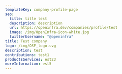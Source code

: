 ```yaml
---
templateKey: company-profile-page
seo:
  title: title test
  description: description
  url: https://openinfra.dev/companies/profile/test
  image: /img/OpenInfra-icon-white.jpg
  twitterUsername: "@openinfra"
title: Test company
logo: /img/OSF_logo.svg
description: test
contributions: test1
productsServices: est23
moreInformation: est5
---
```

